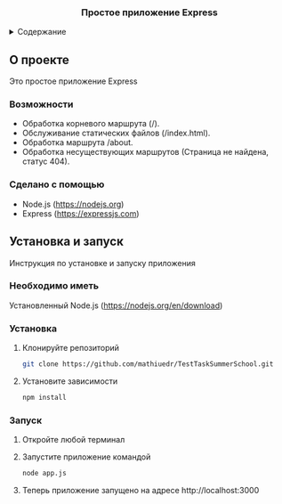 
<h3 align="center">Простое приложение Express</h3>


<details>
  <summary>Содержание</summary>
  <ol>
    <li>
      <a href="#о-проекте">О проекте</a>
      <ul>
        <li><a href="#возможности">Возможности</a></li>
        <li><a href="#сделано-с-помощью">Сделано с помощью</a></li>
      </ul>
    </li>
    <li>
      <a href="#установка-и-запуск">Установка и запуск</a>
      <ul>
        <li><a href="#необходимо-иметь">Необходимо иметь</a></li>
        <li><a href="#установка">Установка</a></li>
        <li><a href="#запуск">Запуск</a></li>
      </ul>
    </li>
  </ol>
</details>



## О проекте
Это простое приложение Express

### Возможности
* Обработка корневого маршрута (/).
* Обслуживание статических файлов (/index.html).
* Обработка маршрута /about.
* Обработка несуществующих маршрутов (Страница не найдена, статус 404).




### Сделано с помощью

* Node.js (https://nodejs.org)
* Express (https://expressjs.com)





## Установка и запуск

Инструкция по установке и запуску приложения

### Необходимо иметь

Установленный Node.js (https://nodejs.org/en/download)

### Установка


1. Клонируйте репозиторий
   ```sh
   git clone https://github.com/mathiuedr/TestTaskSummerSchool.git
   ```
2. Установите зависимости
   ```sh
   npm install
   ```
### Запуск

1. Откройте любой терминал

2. Запустите приложение командой
    ```sh
   node app.js
   ```
3. Теперь приложение запущено на адресе http://localhost:3000
